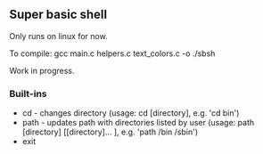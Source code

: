 ## Super basic shell

Only runs on linux for now.

To compile: gcc main.c helpers.c text_colors.c -o ./sbsh

Work in progress.

### Built-ins
 - cd - changes directory (usage: cd [directory], e.g. 'cd bin')
 - path - updates path with directories listed by user (usage: path [directory] [[directory]... ], e.g. 'path /bin /sbin')
 - exit
